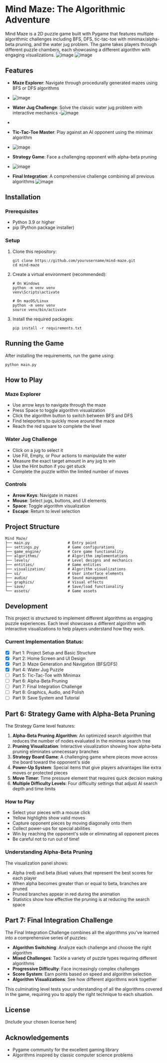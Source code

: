 # Mind Maze: The Algorithmic Adventure

Mind Maze is a 2D puzzle game built with Pygame that features multiple algorithmic challenges including BFS, DFS, tic-tac-toe with minimax/alpha-beta pruning, and the water jug problem. The game takes players through different puzzle chambers, each showcasing a different algorithm with engaging visualizations.
![image](https://github.com/user-attachments/assets/84320fb4-867e-498a-a6da-0f15042cf685)
![image](https://github.com/user-attachments/assets/20d5d7f9-560e-4a4b-b6f6-9f05b8e2fd2a)

## Features

- **Maze Explorer**: Navigate through procedurally generated mazes using BFS or DFS algorithms
- ![image](https://github.com/user-attachments/assets/97a6788d-ca28-4ff6-8efb-0451ae2afc59)

- **Water Jug Challenge**: Solve the classic water jug problem with interactive mechanics
-![image](https://github.com/user-attachments/assets/5652b4c9-7cc6-4b51-8bb5-86610ff93cb2)

-
-   **Tic-Tac-Toe Master**: Play against an AI opponent using the minimax algorithm
-   ![image](https://github.com/user-attachments/assets/a8d9f5a5-1cdd-4f6c-90ba-a2d0806438b3)

- **Strategy Game**: Face a challenging opponent with alpha-beta pruning
- ![image](https://github.com/user-attachments/assets/05a9b833-5895-42f4-872d-a2923aab92f1)

- **Final Integration**: A comprehensive challenge combining all previous algorithms
![image](https://github.com/user-attachments/assets/0054dc65-5798-4337-ad1a-5ebe37c269d5)

## Installation

### Prerequisites

- Python 3.9 or higher
- pip (Python package installer)

### Setup

1. Clone this repository:

   ```
   git clone https://github.com/yourusername/mind-maze.git
   cd mind-maze
   ```

2. Create a virtual environment (recommended):

   ```
   # On Windows
   python -m venv venv
   venv\Scripts\activate

   # On macOS/Linux
   python -m venv venv
   source venv/bin/activate
   ```

3. Install the required packages:
   ```
   pip install -r requirements.txt
   ```

## Running the Game

After installing the requirements, run the game using:

```
python main.py
```

## How to Play

### Maze Explorer

- Use arrow keys to navigate through the maze
- Press Space to toggle algorithm visualization
- Click the algorithm button to switch between BFS and DFS
- Find teleporters to quickly move around the maze
- Reach the red square to complete the level

### Water Jug Challenge

- Click on a jug to select it
- Use Fill, Empty, or Pour actions to manipulate the water
- Measure the exact target amount in any jug to win
- Use the Hint button if you get stuck
- Complete the puzzle within the limited number of moves

### Controls

- **Arrow Keys**: Navigate in mazes
- **Mouse**: Select jugs, buttons, and UI elements
- **Space**: Toggle algorithm visualization
- **Escape**: Return to level selection

## Project Structure

```
Mind Maze/
├── main.py                 # Entry point
├── settings.py             # Game configurations
├── game_engine/            # Core game functionality
├── algorithms/             # Algorithm implementations
├── levels/                 # Level designs and mechanics
├── entities/               # Game entities
├── visualization/          # Algorithm visualizations
├── ui/                     # User interface elements
├── audio/                  # Sound management
├── graphics/               # Visual effects
├── save/                   # Save/load functionality
└── assets/                 # Game assets
```

## Development

This project is structured to implement different algorithms as engaging puzzle experiences. Each level showcases a different algorithm with interactive visualizations to help players understand how they work.

### Current Implementation Status:

- [x] Part 1: Project Setup and Basic Structure
- [x] Part 2: Home Screen and UI Design
- [x] Part 3: Maze Generation and Navigation (BFS/DFS)
- [x] Part 4: Water Jug Puzzle
- [ ] Part 5: Tic-Tac-Toe with Minimax
- [ ] Part 6: Alpha-Beta Pruning
- [ ] Part 7: Final Integration Challenge
- [ ] Part 8: Graphics, Audio, and Polish
- [ ] Part 9: Save System and Tutorial

## Part 6: Strategy Game with Alpha-Beta Pruning

The Strategy Game level features:

1. **Alpha-Beta Pruning Algorithm**: An optimized search algorithm that reduces the number of nodes evaluated in the minimax search tree
2. **Pruning Visualization**: Interactive visualization showing how alpha-beta pruning eliminates unnecessary branches
3. **Strategy Board Game**: A challenging game where pieces move across the board toward the opponent's side
4. **Power-Up System**: Special items that give players advantages like extra moves or protected pieces
5. **Move Timer**: Time pressure element that requires quick decision making
6. **Multiple Difficulty Levels**: Four difficulty settings that adjust AI search depth and time limits

### How to Play

- Select your pieces with a mouse click
- Yellow highlights show valid moves
- Capture opponent pieces by moving diagonally onto them
- Collect power-ups for special abilities
- Win by reaching the opponent's side or eliminating all opponent pieces
- Be careful not to run out of time!

### Understanding Alpha-Beta Pruning

The visualization panel shows:

- Alpha (red) and beta (blue) values that represent the best scores for each player
- When alpha becomes greater than or equal to beta, branches are pruned
- Pruned branches appear in red during the animation
- Statistics show how effective the pruning is at reducing the search space

## Part 7: Final Integration Challenge

The Final Integration Challenge combines all the algorithms you've learned into a comprehensive series of puzzles:

- **Algorithm Switching**: Analyze each challenge and choose the right algorithm
- **Mixed Challenges**: Tackle a variety of puzzle types requiring different algorithms
- **Progressive Difficulty**: Face increasingly complex challenges
- **Score System**: Earn points based on speed and algorithm selection
- **Algorithm Visualizations**: See how different algorithms work together

This culminating level tests your understanding of all the algorithms covered in the game, requiring you to apply the right technique to each situation.

## License

[Include your chosen license here]

## Acknowledgements

- Pygame community for the excellent gaming library
- Algorithms inspired by classic computer science problems
